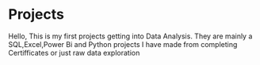 # Projects

Hello,
This is my first projects getting into Data Analysis.
They are mainly a SQL,Excel,Power Bi and Python projects I have made
from completing Certifficates or just raw data exploration
